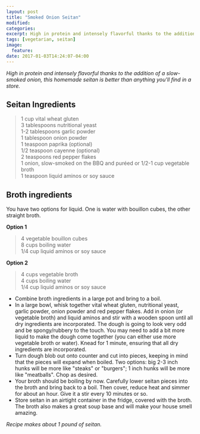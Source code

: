 ```yaml
---
layout: post
title: "Smoked Onion Seitan"
modified:
categories:
excerpt: High in protein and intensely flavorful thanks to the addition of a slow-smoked onion, this homemade seitan is better than anything you'll find in a store.
tags: [vegetarian, seitan]
image:
  feature:
date: 2017-01-03T14:24:07-04:00
---
```


*High in protein and intensely flavorful thanks to the addition of a slow-smoked onion, this homemade seitan is better than anything you'll find in a store.*

## Seitan Ingredients

> 1 cup vital wheat gluten     
> 3 tablespoons nutritional yeast     
> 1-2 tablespoons garlic powder     
> 1 tablespoon onion powder     
> 1 teaspoon paprika (optional)       
> 1/2 teaspoon cayenne (optional)       
> 2 teaspoons red pepper flakes     
> 1 onion, slow-smoked on the BBQ and puréed or 1/2-1 cup vegetable broth     
> 1 teaspoon liquid aminos or soy sauce     

## Broth ingredients

You have two options for liquid. One is water with bouillon cubes, the other straight broth.

**Option 1**

> 4 vegetable bouillon cubes     
> 8 cups boiling water      
> 1/4 cup liquid aminos or soy sauce       

**Option 2**

> 4 cups vegetable broth       
> 4 cups boiling water        
> 1/4 cup liquid aminos or soy sauce        

* Combine broth ingredients in a large pot and bring to a boil.
* In a large bowl, whisk together vital wheat gluten, nutritional yeast, garlic powder, onion powder and red pepper flakes. Add in onion (or vegetable broth) and liquid aminos and stir with a wooden spoon until all dry ingredients are incorporated. The dough is going to look very odd and be spongy/rubbery to the touch.  You may need to add a bit more liquid to make the dough come together (you can either use more vegetable broth or water). Knead for 1 minute, ensuring that all dry ingredients are incorporated.
* Turn dough blob out onto counter and cut into pieces, keeping in mind that the pieces will expand when boiled. Two options: big 2-3 inch hunks will be more like "steaks" or "burgers"; 1 inch hunks will be more like "meatballs". Chop as desired.
* Your broth should be boiling by now. Carefully lower seitan pieces into the broth and bring back to a boil. Then cover, reduce heat and simmer for about an hour. Give it a stir every 10 minutes or so.
* Store seitan in an airtight container in the fridge, covered with the broth. The broth also makes a great soup base and will make your house smell amazing.

*Recipe makes about 1 pound of seitan.*
